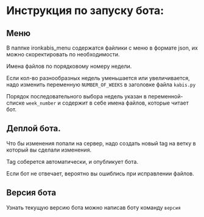 # Инструкция по запуску бота:
## Меню
В паппке ironkabis_menu содержатся файлики с меню в формате json, их можно скоректировать по необходимости.

Имена файлов по порядковому номеру недели.

Если кол-во разнообразных недель уменьшается или увеличивается, надо изменить переменную ```NUMBER_OF_WEEKS``` в заголовке файла ```kabis.py```

Порядок последовательного выбора недель указан в переменной-списке ```week_number``` и содержит в себе имена файлов, которые читает бот.

## Деплой бота.
Что бы изменения попали на сервер, надо создать новый tag на ветку в который вы сделали изменения. 

Tag соберется автоматически, и опубликует бота.

Если бот не отвечает, вероятно вы ошиблись при исправлении файлов.


## Версия бота
Узнать текущую версию бота можно написав боту команду ```версия```
